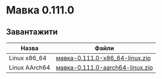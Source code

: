 # Мавка 0.111.0

## Завантажити

| Назва         | Файли                                                                                             |
|---------------|---------------------------------------------------------------------------------------------------|
| Linux x86_64  | [мавка-0.111.0-x86_64-linux.zip](../файли/випуски-мавки/0.111.0/мавка-0.111.0-x86_64-linux.zip)   |
| Linux AArch64 | [мавка-0.111.0-aarch64-linux.zip](../файли/випуски-мавки/0.111.0/мавка-0.111.0-aarch64-linux.zip) |
